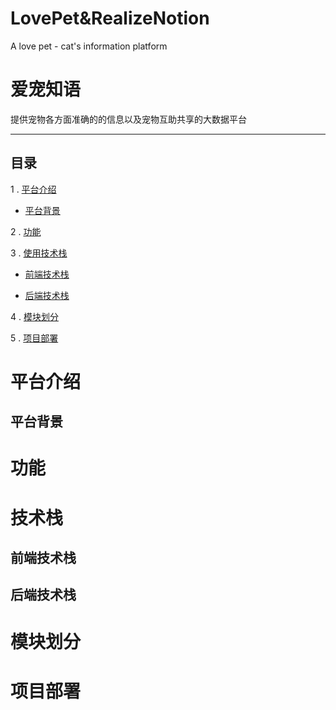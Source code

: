 # LovePet&RealizeNotion
A love pet - cat's information platform

# 爱宠知语

提供宠物各方面准确的的信息以及宠物互助共享的大数据平台

---
## 目录

1 . [平台介绍](#平台介绍)

  - [平台背景](##平台背景)
    
2 . [功能](#功能)

3 . [使用技术栈](#技术栈)
  
  - [前端技术栈](##前端技术栈)
  
  - [后端技术栈](##后端技术栈)

4 . [模块划分](#模块划分)

5 . [项目部署](#项目部署)

# 平台介绍

## 平台背景

# 功能

# 技术栈

## 前端技术栈

## 后端技术栈

# 模块划分

# 项目部署
